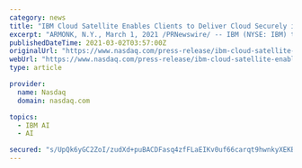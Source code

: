 ```yaml
---
category: news
title: "IBM Cloud Satellite Enables Clients to Deliver Cloud Securely in Any Environment Including at the Edge"
excerpt: "ARMONK, N.Y., March 1, 2021 /PRNewswire/ -- IBM (NYSE: IBM) today announced that its hybrid cloud services are now generally available in any environment -- on any cloud, on premises or at the ..."
publishedDateTime: 2021-03-02T03:57:00Z
originalUrl: "https://www.nasdaq.com/press-release/ibm-cloud-satellite-enables-clients-to-deliver-cloud-securely-in-any-environment"
webUrl: "https://www.nasdaq.com/press-release/ibm-cloud-satellite-enables-clients-to-deliver-cloud-securely-in-any-environment"
type: article

provider:
  name: Nasdaq
  domain: nasdaq.com

topics:
  - IBM AI
  - AI

secured: "s/UpQk6yGC2ZoI/zudXd+puBACDFasq4zfFLaEIKv0uf66carqt9hwnkyXEKBdcPCJYGukPS99oC05oqdEDQP86DpPa5AeVkox0RXW5WCeS1dAfgwoT48li8FdlCEw7uehBFq6EF2D0omwTbrNLM5EUyKgHb4wLaElYf/i4sEk0Ot595+EvwdPPwyrxjhV9KJvM9RRoIKQvQBWMy2Gsl4mUEX9A57sMTniFVOgpKziF2xY9nmzVfoSBeoYvbO/NZ5KGt2S4EEcnHl+YseeNBw506uDZ63CemQpNLbrziYcMxEEtqoe+AAxoCakaNPvElgRqF9Tf5xMrCkSaWS4a5haV/ckqfh2wEI1lf/snpNXs=;sO07FJG0n1YrNQb3iPuYhw=="
---
```


